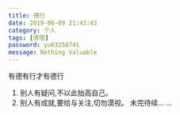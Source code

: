 ```yaml
---
title: 德行
date: 2019-06-09 21:43:43
category: 个人
tags: [感悟]
password: yu63258741
message: Nothing Valuable
---
```

有德有行才有德行
<!--more-->
1. 别人有疑问,不以此抬高自己。
2. 别人有成就,要给与关注,切勿漠视。
未完待续... ...